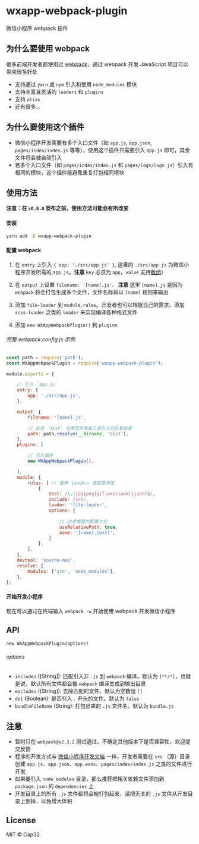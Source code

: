 # wxapp-webpack-plugin
微信小程序 webpack 插件


## 为什么要使用 webpack

很多前端开发者都使用过 [webpack](https://webpack.js.org/)，通过 webpack 开发 JavaScript 项目可以带来很多好处

- 支持通过 `yarn` 或 `npm` 引入和使用 `node_modules` 模块
- 支持丰富且灵活的 `loaders` 和 `plugins`
- 支持 `alias`
- 还有很多...


## 为什么要使用这个插件

- 微信小程序开发需要有多个入口文件（如 `app.js`, `app.json`, `pages/index/index.js` 等等），使用这个插件只需要引入 `app.js` 即可，其余文件将会被自动引入
- 若多个入口文件（如 `pages/index/index.js` 和 `pages/logs/logs.js`）引入有相同的模块，这个插件能避免重复打包相同模块


## 使用方法

**注意：在 `v0.0.0` 发布之前，使用方法可能会有所改变**

#### 安装

```bash
yarn add -D wxapp-webpack-plugin
```

#### 配置 webpack

1. 在 `entry` 上引入 `{ app: './src/app.js' }`, 这里的 `./src/app.js` 为微信小程序开发所需的 `app.js`。**注意** `key` 必须为 `app`，`value` 支持[数组](https://webpack.js.org/configuration/entry-context/#entry)）

2. 在 `output` 上设置 `filename: '[name].js'。` **注意** 这里 `[name].js` 是因为 `webpack` 将会打包生成多个文件，文件名称将以 `[name]` 规则来输出

3. 添加 `file-loader` 到 `module.rules`。开发者也可以根据自己的需求，添加 `scss-loader` 之类的 `loader` 来实现编译各种格式文件

4. 添加 `new WXAppWebpackPlugin()` 到 `plugins`

###### 完整 webpack.config.js 示例

```js
const path = require('path');
const WXAppWebpackPlugin = require('wxapp-webpack-plugin');

module.exports = {

    // 引入 `app.js`
    entry: {
        app: './src/app.js',
    },

    output: {
        filename: '[name].js',

        // 此处 `dist` 为微信开发者工具引入的开发目录
        path: path.resolve(__dirname, 'dist'),
    },
    plugins: [

        // 引入插件
        new WXAppWebpackPlugin(),

    ],
    module: {
        rules: [ // 各种 loaders 在这里添加
            {
                test: /\.(jpg|png|gif|wxss|wxml|json)$/,
                include: /src/,
                loader: 'file-loader',
                options: {
                
                    // 这是推荐的配置方式
                    useRelativePath: true,
                    name: '[name].[ext]',
                }
            },
        ],
    },
    devtool: 'source-map',
    resolve: {
        modules: ['src', 'node_modules'],
    },
};
```

#### 开始开发小程序

现在可以通过在终端输入 `webpack -w` 开始使用 webpack 开发微信小程序


## API

`new WXAppWebpackPlugin(options)`

###### options

- `includes` ([String]): 匹配引入非 `.js` 到 `webpack` 编译。默认为 `[**/*]`，也就是说，默认所有文件都会被 `webpack` 编译生成到输出目录
- `excludes` ([String]): 去除匹配的文件。默认为空数组 `[]`
- `dot` (Boolean): 是否引入 `.` 开头的文件。默认为 `false`
- `bundleFileName` (String): 打包出来的 `.js` 文件名。默认为 `bundle.js`


## 注意

- 暂时只在 `webpack@v2.3.2` 测试通过，不确定其他版本下是否兼容性，欢迎提交反馈
- 程序的开发方式与 [微信小程序开发文档](https://mp.weixin.qq.com/debug/wxadoc/dev/) 一样，开发者需要在 `src` （源）目录创建 `app.js`、`app.json`、`app.wxss`、`pages/index/index.js` 之类的文件进行开发
- 如果要引入 `node_modules` 目录，那么推荐把相关依赖文件添加到 `package.json` 的 `dependencies` 上
- 开发目录上的所有 `.js` 文件都将会被打包起来，请把无关的 `.js` 文件从开发目录上删掉，以免增大体积


## License

MIT © Cap32
